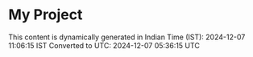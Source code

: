 # My Project

This content is dynamically generated in Indian Time (IST): 2024-12-07 11:06:15 IST
Converted to UTC: 2024-12-07 05:36:15 UTC
